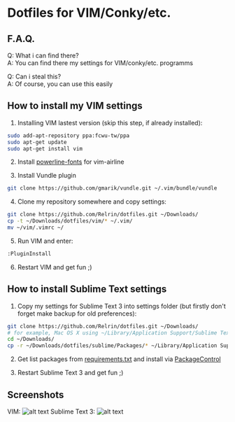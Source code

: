 # Dotfiles for VIM/Conky/etc.

## F.A.Q.

Q: What i can find there?  
A: You can find there my settings for VIM/conky/etc. programms

Q: Can i steal this?  
A: Of course, you can use this easily

## How to install my VIM settings

1) Installing VIM lastest version (skip this step, if already installed):
```bash
sudo add-apt-repository ppa:fcwu-tw/ppa
sudo apt-get update
sudo apt-get install vim
```

2) Install [powerline-fonts](https://github.com/Lokaltog/powerline-fonts) for vim-airline

3) Install Vundle plugin
```bash
git clone https://github.com/gmarik/vundle.git ~/.vim/bundle/vundle
```

4) Clone my repository somewhere and copy settings:
```bash
git clone https://github.com/Relrin/dotfiles.git ~/Downloads/
cp -t ~/Downloads/dotfiles/vim/* ~/.vim/
mv ~/vim/.vimrc ~/
```

5) Run VIM and enter:
```bash
:PluginInstall
```

6) Restart VIM and get fun ;)

## How to install Sublime Text settings

1) Copy my settings for Sublime Text 3 into settings folder (but firstly don't forget make backup for old preferences):
```bash
git clone https://github.com/Relrin/dotfiles.git ~/Downloads/
# for example, Mac OS X using ~/Library/Application Support/Sublime Text 3/Packages/ folder
cd ~/Downloads/
cp -r ~/Downloads/dotfiles/sublime/Packages/* ~/Library/Application Support/Sublime Text 3/Packages/
```

2) Get list packages from [requirements.txt](https://raw.githubusercontent.com/Relrin/dotfiles/master/sublime/requirements.txt) and install via [PackageControl](https://packagecontrol.io/)

3) Restart Sublime Text 3 and get fun ;)

## Screenshots

VIM:
  ![alt text](https://raw.githubusercontent.com/Relrin/dotfiles/master/screenshots/vim.png)
Sublime Text 3:
  ![alt text](https://raw.githubusercontent.com/Relrin/dotfiles/master/screenshots/sublime.png)
